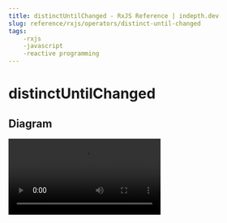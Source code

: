 ```yaml
---
title: distinctUntilChanged - RxJS Reference | indepth.dev
slug: reference/rxjs/operators/distinct-until-changed
tags:
    -rxjs 
    -javascript 
    -reactive programming
---
```


# distinctUntilChanged

## Diagram

<video>
    <source src="https://images.indepth.dev/references/rxjs/operators/distinct-until-changed.mp4" type="video/mp4">
</video>
